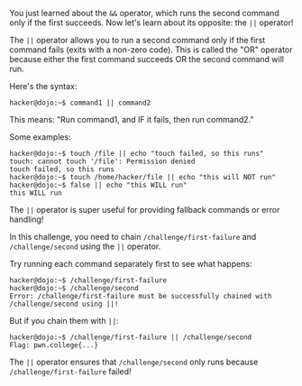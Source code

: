 You just learned about the `&&` operator, which runs the second command only if the first succeeds.
Now let's learn about its opposite: the `||` operator!

The `||` operator allows you to run a second command only if the first command fails (exits with a non-zero code). This is called the "OR" operator because either the first command succeeds OR the second command will run.

Here's the syntax:
```console
hacker@dojo:~$ command1 || command2
```

This means: "Run command1, and IF it fails, then run command2."

Some examples:
```console
hacker@dojo:~$ touch /file || echo "touch failed, so this runs"
touch: cannot touch '/file': Permission denied
touch failed, so this runs
hacker@dojo:~$ touch /home/hacker/file || echo "this will NOT run"
hacker@dojo:~$ false || echo "this WILL run"
this WILL run
```

The `||` operator is super useful for providing fallback commands or error handling!

In this challenge, you need to chain `/challenge/first-failure` and `/challenge/second` using the `||` operator.

Try running each command separately first to see what happens:
```console
hacker@dojo:~$ /challenge/first-failure
hacker@dojo:~$ /challenge/second
Error: /challenge/first-failure must be successfully chained with /challenge/second using ||!
```

But if you chain them with `||`:
```console
hacker@dojo:~$ /challenge/first-failure || /challenge/second
Flag: pwn.college{...}
```

The `||` operator ensures that `/challenge/second` only runs because `/challenge/first-failure` failed!